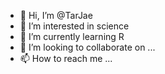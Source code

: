 - 👋 Hi, I’m @TarJae
- 👀 I’m interested in science
- 🌱 I’m currently learning R
- 💞️ I’m looking to collaborate on ...
- 📫 How to reach me ...

<!---
TarJae/TarJae is a ✨ special ✨ repository because its `README.md` (this file) appears on your GitHub profile.
You can click the Preview link to take a look at your changes.
--->
